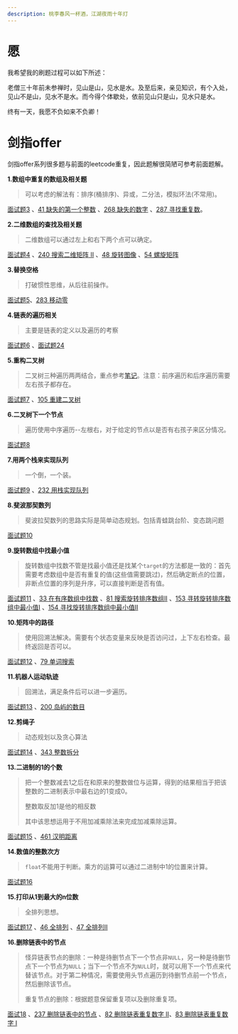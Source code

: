 ```yaml
---
description: 桃李春风一杯酒，江湖夜雨十年灯
---
```


# 愿

我希望我的刷题过程可以如下所述：

老僧三十年前未参禅时，见山是山，见水是水。及至后来，亲见知识，有个入处，见山不是山，见水不是水。而今得个体歇处，依前见山只是山，见水只是水。

终有一天，我愿不负如来不负卿！

# 剑指offer

剑指offer系列很多题与前面的leetcode重复，因此题解很简陋可参考前面题解。

**1.数组中重复的数组及相关题**

> 可以考虑的解法有：排序(桶排序)、异或，二分法，模拟环法(不常用)。

[面试题3](offer3.md) 、[41 缺失的第一个整数](41.md) 、[268 缺失的数字](268.md) 、[287 寻找重复数](287.md)。

**2.二维数组的查找及相关题**

> 二维数组可以通过左上和右下两个点可以确定。

[面试题4](offer4.md) 、[240 搜索二维矩阵 II](240.md) 、[48 旋转图像](48.md) 、[54 螺旋矩阵](54.md) 

**3.替换空格**

> 打破惯性思维，从后往前操作。

[面试题5](offer5.md)、[283 移动零](283.md) 

**4.链表的遍历相关**

> 主要是链表的定义以及遍历的考察

[面试题6](offer6.md) 、[面试题24](offer24.md) 

**5.重构二叉树**

> 二叉树三种遍历两两结合，重点参考[笔记](https://blog.csdn.net/qq_34342154/article/details/77104202)。注意：前序遍历和后序遍历需要左右孩子都存在。

[面试题7](offer7.md) 、[105 重建二叉树](105.md) 

**6.二叉树下一个节点**

> 遍历使用中序遍历--左根右，对于给定的节点以是否有右孩子来区分情况。

[面试题8](offer8.md)

**7.用两个栈来实现队列**

> 一个倒，一个装。

[面试题9](offer9.md) 、[232 用栈实现队列](232.md) 

**8.斐波那契数列**

> 斐波拉契数列的思路实际是简单动态规划。包括青蛙跳台阶、变态跳问题

[面试题10](offer10.md) 

**9.旋转数组中找最小值**

> 旋转数组中找数不管是找最小值还是找某个`target`的方法都是一致的：首先需要考虑数组中是否有重复的值(这些值需要跳过)，然后确定断点的位置，非断点位置的序列是升序，可以直接判断是否有值。

[面试题11](11.md) 、[33 在有序数组中找数](33.md) 、[81 搜索旋转排序数组II](81.md)  、[153 寻转旋转排序数组中最小值I](153.md) 、[154 寻找旋转排序数组中最小值II](154.md) 

**10.矩阵中的路径**

> 使用回溯法解决。需要有个状态变量来反映是否访问过，上下左右检查。最终返回是否可以。

[面试题12](offer12.md) 、[79 单词搜索](79.md) 

**11.机器人运动轨迹**

> 回溯法，满足条件后可以进一步遍历。

[面试题13](offer13.md) 、[200 岛屿的数目](200.md) 

**12.剪绳子**

> 动态规划以及贪心算法

[面试题14](offer) 、[343 整数拆分](343.md) 

**13.二进制的1的个数**

> 把一个整数减去1之后在和原来的整数做位与运算，得到的结果相当于把该整数的二进制表示中最右边的1变成0。
>
> 整数取反加1是他的相反数
>
> 其中该思想运用于不用加减乘除法来完成加减乘除运算。

[面试题15](offer15.md) 、[461 汉明距离](461.md) 

**14.数值的整数次方**

> `float`不能用于判断。乘方的运算可以通过二进制中1的位置来计算。

[面试题16](offer16.md) 

**15.打印从1到最大的n位数**

> 全排列思想。

[面试题17](offer17.md) 、[46 全排列](45.md) 、[47 全排列II](47.md) 

**16.删除链表中的节点**

> 怪异链表节点的删除：一种是待删节点下一个节点非`NULL`，另一种是待删节点下一个节点为`NULL`；当下一个节点不为`NULL`时，就可以用下一个节点来代替该节点。对于第二种情况，需要使用头节点遍历到待删节点前一个节点，然后删除该节点。
>
> 重复节点的删除：根据题意保留重复项以及删除重复项。

[面试18](offer18.md) 、[237 删除链表中的节点](237.md) 、[82 删除链表重复数字 II](82.md)、[83 删除链表重复数字 I](83.md) 